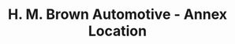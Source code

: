 ---
title: "H. M. Brown Automotive - Annex Location"
url: /centennial/h-m-brown-automotive-annex-location/
shop: Autohaus
---